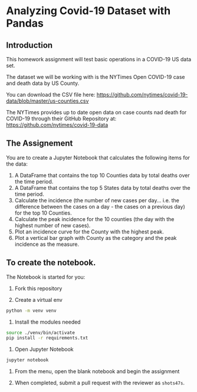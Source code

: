 # Analyzing Covid-19 Dataset with Pandas

## Introduction

This homework assignment will test basic operations in a COVID-19 US data set. 

The dataset we will be working with is the NYTimes Open COVID-19 case and death data by US County.

You can download the CSV file here: https://github.com/nytimes/covid-19-data/blob/master/us-counties.csv

The NYTimes provides up to date open data on case counts nad death for COVID-19 through their GitHub Repository at: https://github.com/nytimes/covid-19-data

## The Assignement

You are to create a Jupyter Notebook that calculates the following items for the data:

1. A DataFrame that contains the top 10 Counties data by total deaths over the time period.
2. A DataFrame that contains the top 5 States data by total deaths over the time period.
3. Calculate the incidence (the number of new cases per day... i.e. the difference between the cases on a day - the cases on a previous day) for the top 10 Counties.
4. Calculate the peak incidence for the 10 counties (the day with the highest number of new cases).
5. Plot an incidence curve for the County with the highest peak.
6. Plot a vertical bar graph with County as the category and the peak incidence as the measure.

## To create the notebook.

The Notebook is started for you:

1. Fork this repository

3. Create a virtual env
```bash
python -m venv venv
```

1. Install the modules needed
```bash
source ./venv/bin/activate
pip install -r requirements.txt
```

1. Open Jupyter Notebook
```bash
jupyter notebook
```

1. From the menu, open the blank notebook and begin the assignment

1. When completed, submit a pull request with the reviewer as `shots47s`.


